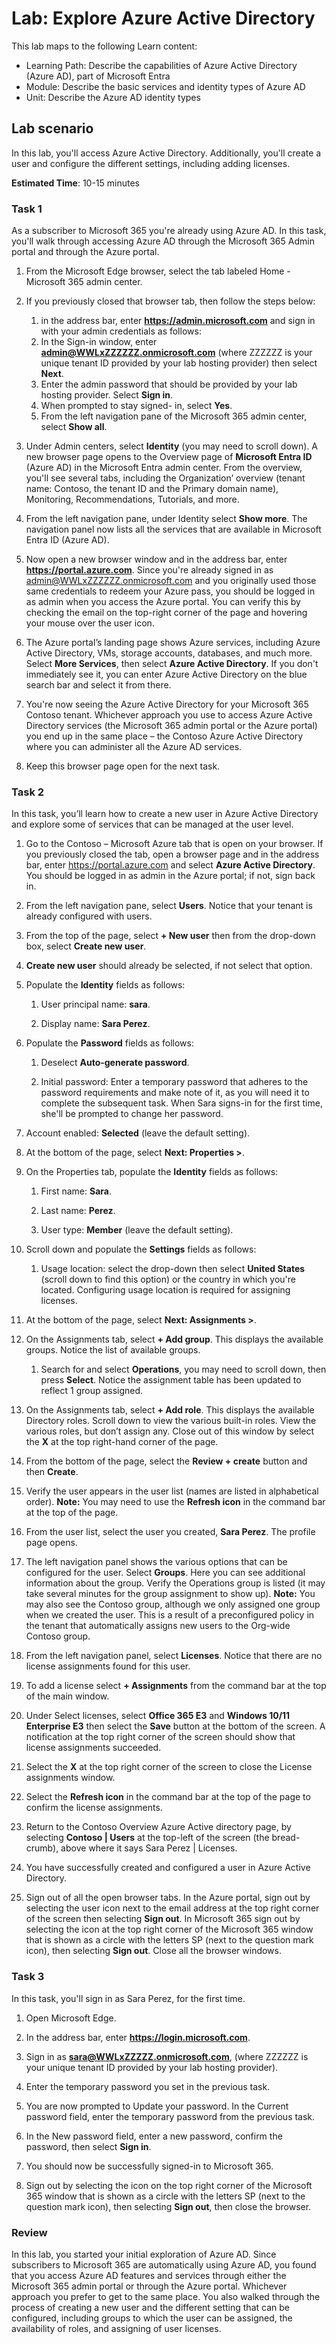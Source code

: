 <!---
---
Lab:
    Title: 'Explore Azure Active Directory'
    Learning Path/Module/Unit: 'Learning Path: Describe the capabilities of Azure Active Directory (Azure AD), part of Microsoft Entra; Module 1: Describe the basic services and identity types of Azure AD; Unit 4: Describe the Azure AD identity types'
---
--->

# Lab: Explore Azure Active Directory

This lab maps to the following Learn content:

- Learning Path: Describe the capabilities of Azure Active Directory (Azure AD), part of Microsoft Entra
- Module: Describe the basic services and identity types of Azure AD
- Unit: Describe the Azure AD identity types

## Lab scenario

In this lab, you'll access Azure Active Directory.  Additionally, you'll create a user and configure the different settings, including adding licenses.  

**Estimated Time**: 10-15 minutes

### Task 1

As a subscriber to Microsoft 365 you're already using Azure AD.  In this task, you'll walk through accessing Azure AD through the Microsoft 365 Admin portal and through the Azure portal.

1. From the Microsoft Edge browser, select the tab labeled Home - Microsoft 365 admin center.

1. If you previously closed that browser tab, then follow the steps below:
    1. in the address bar, enter **https://admin.microsoft.com** and sign in with your admin credentials as follows:
    1. In the Sign-in window, enter **admin@WWLxZZZZZZ.onmicrosoft.com** (where ZZZZZZ is your unique tenant ID provided by your lab hosting provider) then select **Next**.
    1. Enter the admin password that should be provided by your lab hosting provider. Select **Sign in**.
    1. When prompted to stay signed- in, select **Yes**.
    1. From the left navigation pane of the Microsoft 365 admin center, select **Show all**.

1. Under Admin centers, select **Identity** (you may need to scroll down).  A new browser page opens to the Overview page of **Microsoft Entra ID** (Azure AD) in the Microsoft Entra admin center. From the overview, you'll see several tabs, including the Organization’ overview (tenant name: Contoso, the tenant ID and the Primary domain name), Monitoring, Recommendations, Tutorials, and more.

1. From the left navigation pane, under Identity select **Show more**.  The navigation panel now lists all the services that are available in Microsoft Entra ID (Azure AD).

1. Now open a new browser window and in the address bar, enter **https://portal.azure.com**.  Since you're already signed in as admin@WWLxZZZZZZ.onmicrosoft.com and you originally used those same credentials to redeem your Azure pass, you should be logged in as admin when you access the Azure portal.  You can verify this by checking the email on the top-right corner of the page and hovering your mouse over the user icon.

1. The Azure portal’s landing page shows Azure services, including Azure Active Directory, VMs, storage accounts, databases, and much more.  Select **More Services**, then select **Azure Active Directory**. If you don't immediately see it, you can enter Azure Active Directory on the blue search bar and select it from there.  

1. You're now seeing the Azure Active Directory for your Microsoft 365 Contoso tenant.    Whichever approach you use to access Azure Active Directory services (the Microsoft 365 admin portal or the Azure portal) you end up in the same place – the Contoso Azure Active Directory where you can administer all the Azure AD services.

1. Keep this browser page open for the next task.

### Task 2

In this task, you’ll learn how to create a new user in Azure Active Directory and explore some of services that can be managed at the user level.

1. Go to the Contoso – Microsoft Azure tab that is open on your browser. If you previously closed the tab, open a browser page and in the address bar, enter https://portal.azure.com and select **Azure Active Directory**.  You should be logged in as admin in the Azure portal; if not, sign back in.

1. From the left navigation pane, select **Users**.  Notice that your tenant is already configured with users.

1. From the top of the page, select **+ New user** then from the drop-down box, select **Create new user**.

1. **Create new user** should already be selected, if not select that option.

1. Populate the **Identity** fields as follows:

    1. User principal name: **sara**.

    1. Display name: **Sara Perez**.

1. Populate the **Password** fields as follows:

    1. Deselect **Auto-generate password**.

    1. Initial password: Enter a temporary password that adheres to the password requirements and make note of it, as you will need it to complete the subsequent task. When Sara signs-in for the first time, she'll be prompted to change her password.
  
1. Account enabled:  **Selected** (leave the default setting).

1. At the bottom of the page, select **Next: Properties >**.

1. On the Properties tab, populate the **Identity** fields as follows:

    1. First name: **Sara**.

    1. Last name: **Perez**.
  
    1. User type: **Member** (leave the default setting).

1. Scroll down and populate the **Settings** fields as follows:

    1. Usage location: select the drop-down then select **United States** (scroll down to find this option) or the country in which you're located.  Configuring usage location is required for assigning licenses.

1. At the bottom of the page, select **Next: Assignments >**.

1. On the Assignments tab, select **+ Add group**.  This displays the available groups.  Notice the list of available groups.

    1. Search for and select **Operations**, you may need to scroll down, then press **Select**. Notice the assignment table has been updated to reflect 1 group assigned.  

1. On the Assignments tab, select **+ Add role**. This displays the available Directory roles.  Scroll down to view the various built-in roles. View the various roles, but don’t assign any.  Close out of this window by select the **X** at the top right-hand corner of the page.

1. From the bottom of the page, select the **Review + create** button and then **Create**.

1. Verify the user appears in the user list (names are listed in alphabetical order). **Note:** You may need to use the **Refresh icon** in the command bar at the top of the page.

1. From the user list, select the user you created, **Sara Perez**.  The profile page opens.

1. The left navigation panel shows the various options that can be configured for the user.  Select **Groups**.  Here you can see additional information about the group.  Verify the Operations group is listed (it may take several minutes for the group assignment to show up).  **Note:**  You may also see the Contoso group, although we only assigned one group when we created the user.  This is a result of a preconfigured policy in the tenant that automatically assigns new users to the Org-wide Contoso group.

1. From the left navigation panel, select **Licenses**.  Notice that there are no license assignments found for this user.  

1. To add a license select **+ Assignments** from the command bar at the top of the main window.

1. Under Select licenses, select **Office 365 E3** and **Windows 10/11 Enterprise E3** then select the **Save** button at the bottom of the screen. A notification at the top right corner of the screen should show that license assignments succeeded.

1. Select the **X** at the top right corner of the screen to close the License assignments window.

1. Select the **Refresh icon** in the command bar at the top of the page to confirm the license assignments.

1. Return to the Contoso Overview Azure Active directory page, by selecting **Contoso | Users** at the top-left of the screen (the bread-crumb), above where it says Sara Perez | Licenses.

1. You have successfully created and configured a user in Azure Active Directory.

1. Sign out of all the open browser tabs.  In the Azure portal, sign out by selecting the user icon next to the email address at the top right corner of the screen then selecting **Sign out**.  In Microsoft 365 sign out by selecting the icon at the top right corner of the Microsoft 365 window that is shown as a circle with the letters SP (next to the question mark icon), then selecting **Sign out**.  Close all the browser windows.

### Task 3

In this task, you'll sign in as Sara Perez, for the first time.

1. Open Microsoft Edge.

2. In the address bar, enter **https://login.microsoft.com**.

3. Sign in as **sara@WWLxZZZZZ.onmicrosoft.com**, (where ZZZZZZ is your unique tenant ID provided by your lab hosting provider).

4. Enter the temporary password you set in the previous task.

5. You are now prompted to Update your password. In the Current password field, enter the temporary password from the previous task.

6. In the New password field, enter a new password, confirm the password, then select **Sign in**.  

7. You should now be successfully signed-in to Microsoft 365.

8. Sign out by selecting the icon on the top right corner of the Microsoft 365 window that is shown as a circle with the letters SP (next to the question mark icon), then selecting **Sign out**, then close the browser.

### Review

In this lab, you started your initial exploration of Azure AD. Since subscribers to Microsoft 365 are automatically using Azure AD, you found that you access Azure AD features and services through either the Microsoft 365 admin portal or through the Azure portal.  Whichever approach you prefer to get to the same place.  You also walked through the process of creating a new user and the different setting that can be configured, including groups to which the user can be assigned, the availability of roles, and assigning of user licenses.
